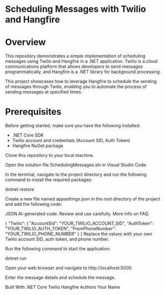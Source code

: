 

# Scheduling Messages with Twilio and Hangfire


# Overview
This repository demonstrates a simple implementation of scheduling messages using Twilio and Hangfire in a .NET application. 
Twilio is a cloud communications platform that allows developers to send messages programmatically,
and Hangfire is a .NET library for background processing.

This project showcases how to leverage Hangfire to schedule the sending of messages through Twilio,
enabling you to automate the process of sending messages at specified times.

# Prerequisites
Before getting started, make sure you have the following installed:

- .NET Core SDK
- Twilio account and credentials (Account SID, Auth Token)
- Hangfire NuGet package


Clone this repository to your local machine.

Open the solution file SchedulingMessages.sln in Visual Studio Code.

In the terminal, navigate to the project directory and run the following command to install the required packages:

dotnet restore

Create a new file named appsettings.json in the root directory of the project and add the following code:

JSON
AI-generated code. Review and use carefully. More info on FAQ.

{
  "Twilio": {
    "AccountSid": "YOUR_TWILIO_ACCOUNT_SID",
    "AuthToken": "YOUR_TWILIO_AUTH_TOKEN",
    "FromPhoneNumber": "YOUR_TWILIO_PHONE_NUMBER"
  }
}
Replace the values with your own Twilio account SID, auth token, and phone number.

Run the following command to start the application:

dotnet run

Open your web browser and navigate to http://localhost:5000.

Enter the message details and schedule the message.

Built With
.NET Core
Twilio
Hangfire
Authors
Your Name
